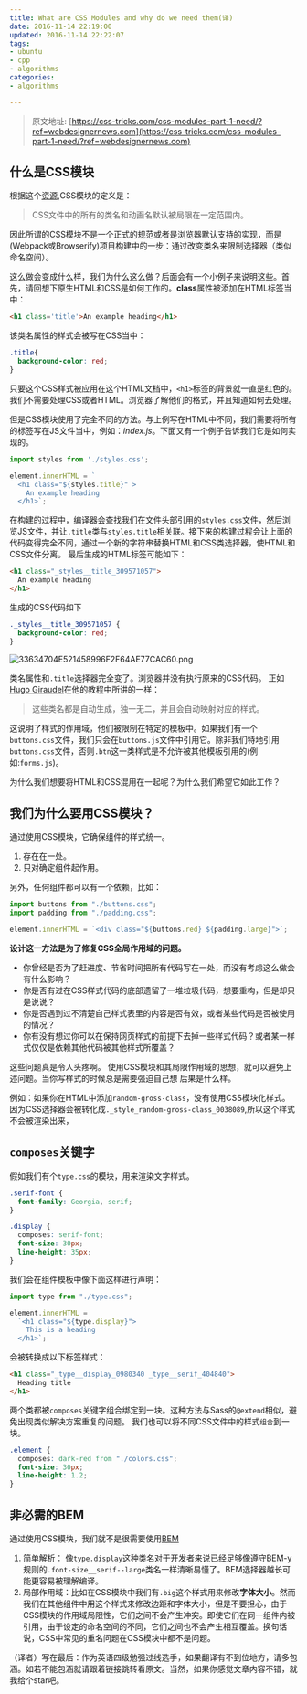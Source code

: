 ```yaml
---
title: What are CSS Modules and why do we need them(译)
date: 2016-11-14 22:19:00
updated: 2016-11-14 22:22:07
tags: 
- ubuntu
- cpp
- algorithms
categories: 
- algorithms

---
```

> 原文地址: [https://css-tricks.com/css-modules-part-1-need/?ref=webdesignernews.com](https://css-tricks.com/css-modules-part-1-need/?ref=webdesignernews.com)

## 什么是CSS模块
根据这个[资源](https://github.com/css-modules/css-modules),CSS模块的定义是：
> CSS文件中的所有的类名和动画名默认被局限在一定范围内。

因此所谓的CSS模块不是一个正式的规范或者是浏览器默认支持的实现，而是(Webpack或Browserify)项目构建中的一步：通过改变类名来限制选择器（类似命名空间）。

这么做会变成什么样，我们为什么这么做？后面会有一个小例子来说明这些。首先，请回想下原生HTML和CSS是如何工作的。**class**属性被添加在HTML标签当中：


<!--more-->


```html
<h1 class='title'>An example heading</h1>
```

该类名属性的样式会被写在CSS当中：

```css
.title{
  background-color: red;
}
```

只要这个CSS样式被应用在这个HTML文档中，`<h1>`标签的背景就一直是红色的。我们不需要处理CSS或者HTML。浏览器了解他们的格式，并且知道如何去处理。

但是CSS模块使用了完全不同的方法。与上例写在HTML中不同，我们需要将所有的标签写在JS文件当中，例如：*index.js*。下面又有一个例子告诉我们它是如何实现的。

```js
import styles from './styles.css';

element.innerHTML = `
  <h1 class="${styles.title}" >
    An example heading
  </h1>`;
```

在构建的过程中，编译器会查找我们在文件头部引用的`styles.css`文件，然后浏览JS文件，并让`.title`类与`styles.title`相关联。接下来的构建过程会让上面的代码变得完全不同，通过一个新的字符串替换HTML和CSS类选择器，使HTML和CSS文件分离。
最后生成的HTML标签可能如下：

```html
<h1 class="_styles__title_309571057">
  An example heading
</h1>
```

生成的CSS代码如下

```css
._styles__title_309571057 {
  background-color: red;
}
```

![33634704E521458996F2F64AE77CAC60.png][1]

类名属性和`.title`选择器完全变了。浏览器并没有执行原来的CSS代码。
正如[Hugo Giraudel](http://www.sitepoint.com/understanding-css-modules-methodology/)在他的教程中所讲的一样：
> 这些类名都是自动生成，独一无二，并且会自动映射对应的样式。

这说明了样式的作用域，他们被限制在特定的模板中。如果我们有一个`buttons.css`文件，我们只会在`buttons.js`文件中引用它。除非我们特地引用`buttons.css`文件，否则`.btn`这一类样式是不允许被其他模板引用的(例如:`forms.js`)。

为什么我们想要将HTML和CSS混用在一起呢？为什么我们希望它如此工作？

## 我们为什么要用CSS模块？
通过使用CSS模块，它确保组件的样式统一。
1. 存在在一处。
2. 只对确定组件起作用。

另外，任何组件都可以有一个依赖，比如：

```js
import buttons from "./buttons.css";
import padding from "./padding.css";

element.innerHTML = `<div class="${buttons.red} ${padding.large}">`;
```

**设计这一方法是为了修复CSS全局作用域的问题。**
* 你曾经是否为了赶进度、节省时间把所有代码写在一处，而没有考虑这么做会有什么影响？
* 你是否有过在CSS样式代码的底部遗留了一堆垃圾代码，想要重构，但是却只是说说？
* 你是否遇到过不清楚自己样式表里的内容是否有效，或者某些代码是否被使用的情况？
* 你有没有想过你可以在保持网页样式的前提下去掉一些样式代码？或者某一样式仅仅是依赖其他代码被其他样式所覆盖？

这些问题真是令人头疼啊。
使用CSS模块和其局限作用域的思想，就可以避免上述问题。当你写样式的时候总是需要强迫自己想
后果是什么样。

例如：如果你在HTML中添加`random-gross-class`，没有使用CSS模块化样式。因为CSS选择器会被转化成`._style_random-gross-class_0038089`,所以这个样式不会被渲染出来，

## `composes`关键字
假如我们有个`type.css`的模块，用来渲染文字样式。

```css
.serif-font {
  font-family: Georgia, serif;
}

.display {
  composes: serif-font;
  font-size: 30px;
  line-height: 35px;
}
```

我们会在组件模板中像下面这样进行声明：

```js
import type from "./type.css";

element.innerHTML = 
  `<h1 class="${type.display}">
    This is a heading
  </h1>`;
```

会被转换成以下标签样式：

```html
<h1 class="_type__display_0980340 _type__serif_404840">
  Heading title
</h1>
```

两个类都被`composes`关键字组合绑定到一块。这种方法与Sass的`@extend`相似，避免出现类似解决方案重复的问题。
我们也可以将不同CSS文件中的样式`组合`到一块。

```css
.element {
  composes: dark-red from "./colors.css";
  font-size: 30px;
  line-height: 1.2;
}
```

## 非必需的BEM
通过使用CSS模块，我们就不是很需要使用[BEM](https://css-tricks.com/bem-101/)
1. 简单解析： 像`type.display`这种类名对于开发者来说已经足够像遵守BEM-y规则的`.font-size__serif--large`类名一样清晰易懂了。BEM选择器越长可能更容易被理解编译。
2. 局部作用域：比如在CSS模块中我们有`.big`这个样式用来修改**字体大小**。然而我们在其他组件中用这个样式来修改边距和字体大小，但是不要担心，由于CSS模块的作用域局限性，它们之间不会产生冲突。即使它们在同一组件内被引用，由于设定的命名空间的不同，它们之间也不会产生相互覆盖。换句话说，CSS中常见的重名问题在CSS模块中都不是问题。

（译者）写在最后：作为英语四级勉强过线选手，如果翻译有不到位地方，请多包涵。如若不能包涵就请跟着链接跳转看原文。当然，如果你感觉文章内容不错，就我给个star吧。


  [1]: https://imgs.gnux.cn/usr/uploads/2016/11/511781964.png